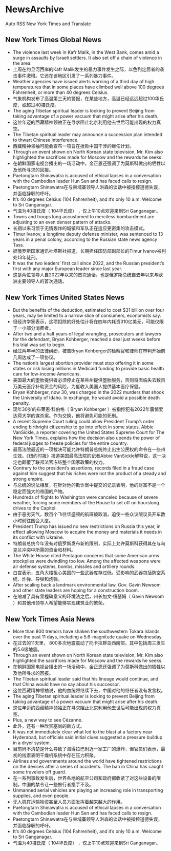 # NewsArchive
Auto RSS New York Times and Translate

## New York Times Global News
* The violence last week in Kafr Malik, in the West Bank, comes amid a surge in assaults by Israeli settlers. It also set off a chain of violence in the area.
* 上周在约旦河西岸的Kafr Malik发生的暴力事件发生之际，以色列定居者的袭击事件激增。它还在该地区引发了一系列暴力事件。
* Weather agencies have issued alerts warning of a third day of high temperatures that in some places have climbed well above 100 degrees Fahrenheit, or more than 40 degrees Celsius.
* 气象机构发布了高温第三天的警报，在某些地方，高温已经远远超过100华氏度，或超过40摄氏度。
* The aging Tibetan spiritual leader is looking to prevent Beijing from taking advantage of a power vacuum that might arise after his death.
* 这位年迈的西藏精神领袖正在寻求阻止北京利用他去世后可能出现的权力真空。
* The Tibetan spiritual leader may announce a succession plan intended to thwart Chinese interference.
* 西藏精神领袖可能会宣布一项旨在挫败中国干涉的继任计划。
* Through an event shown on North Korean state television, Mr. Kim also highlighted the sacrifices made for Moscow and the rewards he seeks.
* 在朝鲜国家电视台播出的一场活动中，金正恩还强调了为莫斯科做出的牺牲以及他所寻求的回报。
* Paetongtarn Shinawatra is accused of ethical lapses in a conversation with the Cambodian leader Hun Sen and has faced calls to resign.
* Paetongtarn Shinawatra在与柬埔寨领导人洪森的谈话中被指控道德失误，并面临辞职的呼吁。
* It’s 40 degrees Celsius (104 Fahrenheit), and it’s only 10 a.m. Welcome to Sri Ganganagar.
* 气温为40摄氏度（ 104华氏度） ，仅上午10点欢迎来到Sri Ganganagar。
* Towns and troops long accustomed to merciless bombardment are adjusting to an even denser pattern of attacks.
* 长期以来习惯于无情轰炸的城镇和军队正在适应更密集的攻击模式。
* Timur Ivanov, a longtime deputy defense minister, was sentenced to 13 years in a penal colony, according to the Russian state news agency Tass.
* 据俄罗斯国家通讯社塔斯社报道，长期担任国防部副部长的Timur Ivanov被判处13年徒刑。
* It was the two leaders’ first call since 2022, and the Russian president’s first with any major European leader since last year.
* 这是两位领导人自2022年以来的首次通话，也是俄罗斯总统自去年以来与欧洲主要领导人的首次通话。

## New York Times United States News
* But the benefits of the deduction, estimated to cost $31 billion over four years, may be limited to a narrow slice of consumers, economists say.
* 但经济学家表示，这项扣除的好处估计将在四年内耗资310亿美元，可能仅限于一小部分消费者。
* After two and a half years of legal wrangling, prosecutors and lawyers for the defendant, Bryan Kohberger, reached a deal just weeks before his trial was set to begin.
* 经过两年半的法律纠纷，被告Bryan Kohberger的检察官和律师在审判开始前几周达成了一项协议。
* The nation’s largest abortion provider must stop offering it in some states or risk losing millions in Medicaid funding to provide basic health care for low-income Americans.
* 美国最大的堕胎提供者必须停止在某些州提供堕胎服务，否则将面临失去数百万美元医疗补助资金的风险，为低收入美国人提供基本医疗保健。
* Bryan Kohberger, now 30, was charged in the 2022 murders that shook the University of Idaho. In exchange, he would avoid a possible death penalty.
* 现年30岁的布莱恩·科伯格（ Bryan Kohberger ）被指控犯有2022年震惊爱达荷大学的谋杀案。作为交换，他将避免可能的死刑。
* A recent Supreme Court ruling could allow President Trump’s order ending birthright citizenship to go into effect in some states. Abbie VanSickle, a reporter covering the United States Supreme Court for The New York Times, explains how the decision also upends the power of federal judges to freeze policies for the entire country.
* 最高法院最近的一项裁决可能允许特朗普总统终止出生公民权的命令在一些州生效。《纽约时报》报道美国最高法院的记者Abbie VanSickle解释说，这一决定也颠覆了联邦法官冻结整个国家政策的权力。
* Contrary to the president’s assertions, records filed in a fraud case against him suggest that his riches were not the product of a steady and strong empire.
* 与总统的说法相反，在针对他的欺诈案中提交的记录表明，他的财富不是一个稳定而强大的帝国的产物。
* Hundreds of flights to Washington were canceled because of severe weather, forcing some members of the House to set off on hourslong drives to the Capitol.
* 由于恶劣天气，数百个飞往华盛顿的航班被取消，迫使一些众议院议员开车数小时前往国会大厦。
* President Trump has issued no new restrictions on Russia this year, in effect allowing Moscow to acquire the money and materials it needs in its conflict with Ukraine.
* 特朗普总统今年没有对俄罗斯发布新的限制，实际上允许莫斯科获得其在与乌克兰冲突中所需的资金和材料。
* The White House cited Pentagon concerns that some American arms stockpiles were dwindling too low. Among the affected weapons were air defense systems, bombs, missiles and artillery rounds.
* 白宫表示，五角大楼担心美国的一些武器库存过低。受影响的武器包括防空系统、炸弹、导弹和炮弹。
* After scaling back a landmark environmental law, Gov. Gavin Newsom and other state leaders are hoping for a construction boom.
* 在缩减了具有里程碑意义的环境法之后，州长加文·纽瑟姆（ Gavin Newsom ）和其他州领导人希望能够实现建筑业的繁荣。

## New York Times Asia News
* More than 800 tremors have shaken the southwestern Tokara Islands over the past 11 days, including a 5.6-magnitude quake on Wednesday.
* 在过去的11天里， 800多次地震震动了托卡拉群岛西南部，其中包括周三发生的5.6级地震。
* Through an event shown on North Korean state television, Mr. Kim also highlighted the sacrifices made for Moscow and the rewards he seeks.
* 在朝鲜国家电视台播出的一场活动中，金正恩还强调了为莫斯科做出的牺牲以及他所寻求的回报。
* The Tibetan spiritual leader said that his lineage would continue, and that China would have no say about his successor.
* 这位西藏精神领袖说，他的血统将继续下去，中国对他的继任者没有发言权。
* The aging Tibetan spiritual leader is looking to prevent Beijing from taking advantage of a power vacuum that might arise after his death.
* 这位年迈的西藏精神领袖正在寻求阻止北京利用他去世后可能出现的权力真空。
* Plus, a new way to see Cézanne.
* 此外，还有一种欣赏塞尚的新方式。
* It was not immediately clear what led to the blast at a factory near Hyderabad, but officials said initial clues suggested a pressure buildup in a dryer system.
* 目前尚不清楚是什么导致了海得拉巴附近一家工厂的爆炸，但官员们表示，最初的线索表明干燥机系统中存在压力积聚。
* Airlines and governments around the world have tightened restrictions on the devices after a series of accidents. The ban in China has caught some travelers off guard.
* 在一系列事故发生后，世界各地的航空公司和政府都收紧了对这些设备的限制。中国的禁令让一些旅行者措手不及。
* Unmanned aerial vehicles are playing an increasing role in transporting supplies, and even people.
* 无人机在运输物资甚至人员方面发挥着越来越大的作用。
* Paetongtarn Shinawatra is accused of ethical lapses in a conversation with the Cambodian leader Hun Sen and has faced calls to resign.
* Paetongtarn Shinawatra在与柬埔寨领导人洪森的谈话中被指控道德失误，并面临辞职的呼吁。
* It’s 40 degrees Celsius (104 Fahrenheit), and it’s only 10 a.m. Welcome to Sri Ganganagar.
* 气温为40摄氏度（ 104华氏度） ，仅上午10点欢迎来到Sri Ganganagar。


